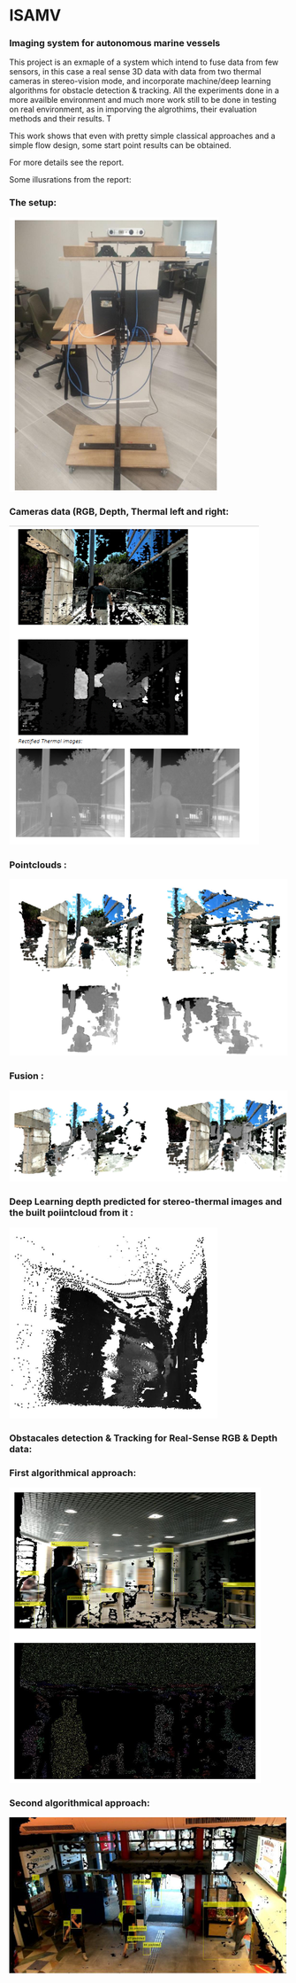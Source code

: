 # ISAMV

### Imaging system for autonomous marine vessels

This project is an exmaple of a system which intend to fuse data from few sensors, in this case a real sense 3D data with data from two thermal cameras in stereo-vision mode, and incorporate machine/deep learning algorithms for obstacle detection & tracking.
All the experiments done in a more availble environment and much more work still to be done in testing on real environment, as in imporving the algrothims, their evaluation methods and their results. T

This work shows that even with pretty simple classical approaches and a simple flow design, some start point results can be obtained. 

For more details see the report. 

Some illusrations from the report:

### The setup:

![alt text](https://github.com/ilyak93/ISAMV/blob/main/imgs/setup.bmp)

### Cameras data (RGB, Depth, Thermal left and right:

![alt text](https://github.com/ilyak93/ISAMV/blob/main/imgs/cameras.bmp)

### Pointclouds :

![alt text](https://github.com/ilyak93/ISAMV/blob/main/imgs/ptcs.bmp)

### Fusion :

![alt text](https://github.com/ilyak93/ISAMV/blob/main/imgs/fusion.bmp)

### Deep Learning depth predicted for stereo-thermal images and the built poiintcloud from it :

![alt text](https://github.com/ilyak93/ISAMV/blob/main/imgs/deep.bmp)


### Obstacales detection & Tracking for Real-Sense RGB & Depth data:

### First algorithmical approach:
![alt text](https://github.com/ilyak93/ISAMV/blob/main/imgs/tracking.bmp)

### Second algorithmical approach:
![alt text](https://github.com/ilyak93/ISAMV/blob/main/imgs/tracking2.bmp)




